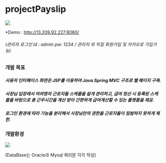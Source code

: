 # projectPayslip
<img src="https://user-images.githubusercontent.com/118416981/217463130-9ec04e45-9baa-48ab-9ff7-32bf79abf301.jpg"/>

*Demo : http://13.209.92.227:8080/  
###### (관리자 로그인 Id : admin  pw: 1234 / 관리자 외 직접 회원가입 및 카카오로 가입가능)      

### 개발 목표
  
##### 사용자 인터페이스 화면은 JSP를 이용하여 Java Spring MVC 구조로 웹 페이지 구축.
##### 사장님 입장에서 여려명의 근로자들 스케줄을 쉽게 관리하고, 급여 정산 시 등록된 스케줄을 바탕으로 총 근무시간을 계산 받아 간편하게 급여계산할 수 있는 플랫폼을 제공.
##### 로그인 환경에 따라 기능을 분리해서 사장님만의 권한을 근로자들이 침범하지 못하게 제한.


### 개발환경  

<img src="https://user-images.githubusercontent.com/118416981/217467355-589bf37d-ebf0-42f0-8dc8-b2081d4f26a2.jpg"/>

(DataBase는 Oracle과 Mysql 쿼리문 각각 작성)



